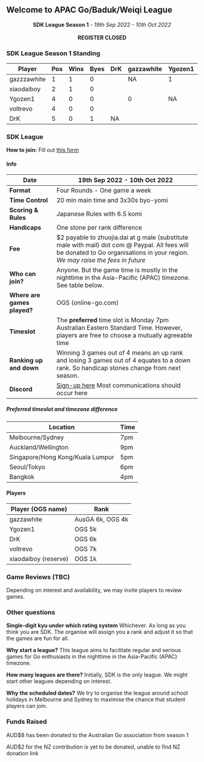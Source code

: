 
## Welcome to APAC Go/Baduk/Weiqi League

<center><b>SDK League Season 1</b> - <i>19th Sep 2022 - 10th Oct 2022</i></center>
<br>
<center><b>REGISTER CLOSED</b></center>

### SDK League Season 1 Standing

| Player      | Pos | Wins | Byes | DrK | gazzawhite | Ygozen1 | voltrevo | xiaodaiboy |
|-------------|-----|------|------|-----|------------|---------|----------|------------|
| gazzzawhite | 1   | 1    | 0    |     | NA         | 1       |          |            |
| xiaodaiboy  | 2   | 1    | 0    |     |            |         | 1        | NA         |
| Ygozen1     | 4   | 0    | 0    |     | 0          | NA      | 0        |            |
| voltrevo    | 4   | 0    | 0    |     |            |         | NA       | 0          |
| DrK         | 5   | 0    | 1    | NA  |            |         |          |            |



 

### SDK League

**How to join:** Fill out [this form](https://docs.google.com/forms/d/17Z6Qh5vFtyFeXNEPLb0Pdq48i8grgW7xfS6R7NuWoMI/viewform?edit_requested=true)

#### Info

| Date | 19th Sep 2022 - 10th Oct 2022 |
| -- | -- |
| **Format** | Four Rounds - One game a week
| **Time Control** | 20 min main time and 3x30s byo-yomi |
| **Scoring & Rules** | Japanese Rules with 6.5 komi |
| **Handicaps** |  One stone per rank difference |
| **Fee** | $2 payable to zhuojia.dai at g male (substitute male with mail) dot com @ Paypal. All fees will be donated to Go organisations in your region.  *We may raise the fees in future* |
| **Who can join?** | Anyone. But the game time is mostly in the nighttime in the Asia-Pacific (APAC) timezone. See table below. |
| **Where are games played?** | OGS (online-go.com) |
| **Timeslot** | The **preferred** time slot is Monday 7pm Australian Eastern Standard Time. However, players are free to choose a mutually agreeable time |
| **Ranking up and down** | Winning 3 games out of 4 means an up rank and losing 3 games out of 4 equates to a down rank. So handicap stones change from next season. |
| **Discord** | [Sign-up here](https://discord.gg/Hza6G3eS9T) Most communications should occur here |

#####  Preferred timeslot and timezone difference

| Location | Time |
| -- | -- |
| Melbourne/Sydney | 7pm |
| Auckland/Wellington | 9pm |
| Singapore/Hong Kong/Kuala Lumpur | 5pm |
| Seoul/Tokyo | 6pm |
| Bangkok | 4pm |

#### Players

| Player (OGS name) | Rank |
| -- | -- |
| gazzawhite | AusGA 6k, OGS 4k |
| Ygozen1 | OGS 5k |
| DrK | OGS 6k |
| voltrevo | OGS 7k |
| xiaodaiboy (reserve) | OGS 1k |
  

### Game Reviews (TBC)

Depending on interest and availability, we may invite players to review games.

### Other questions

**Single-digit kyu under which rating system**
Whichever. As long as you think you are SDK. The organise will assign you a rank and adjust it so that the games are fun for all.

**Why start a league?**
This league aims to facilitate regular and serious games for Go enthusiasts in the nighttime in the Asia-Pacific (APAC) timezone. 

**How many leagues are there?**
Initially, SDK is the only league. We might start other leagues depending on interest.


**Why the scheduled dates?**
We try to organise the league around school holidays in Melbourne and Sydney to maximise the chance that student players can join.

### Funds Raised

AUD$8 has been donated to the Australian Go association from season 1

AUD$2 for the NZ contribution is yet to be donated, unable to find NZ donation link

